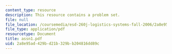 ```yaml
---
content_type: resource
description: This resource contains a problem set.
file: null
file_location: /coursemedia/esd-260j-logistics-systems-fall-2006/2a8e95ad429bd21b329bb204816dd89c_assn1.pdf
file_type: application/pdf
resourcetype: Document
title: assn1.pdf
uid: 2a8e95ad-429b-d21b-329b-b204816dd89c
---
```

